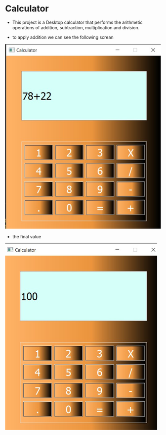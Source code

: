 # Calculator

- This project is a Desktop calculator that performs the arithmetic operations of addition, subtraction, multiplication and division.

*  to  apply addition we can see the following screan 


![alt](Add.jpg)


* the final value 

![alt](Final_Value.jpg)

